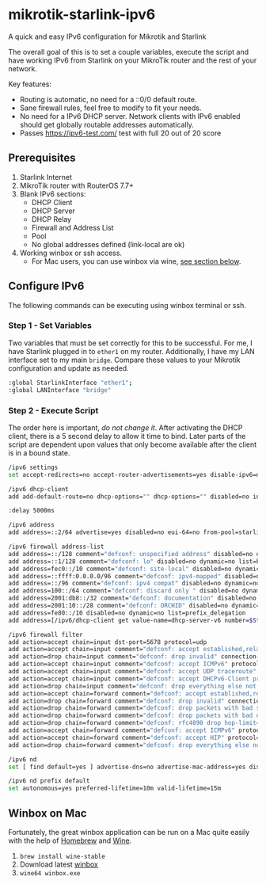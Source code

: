 
# mikrotik-starlink-ipv6
A quick and easy IPv6 configuration for Mikrotik and Starlink

The overall goal of this is to set a couple variables, execute the script and have working IPv6 from Starlink on your MikroTik router and the rest of your network.

Key features:
- Routing is automatic, no need for a ::0/0 default route.
- Sane firewall rules, feel free to modify to fit your needs.
- No need for a IPv6 DHCP server. Network clients with IPv6 enabled should get globally routable addresses automatically.
- Passes https://ipv6-test.com/ test with full 20 out of 20 score

## Prerequisites
1. Starlink Internet
1. MikroTik router with RouterOS 7.7+
1. Blank IPv6 sections:
    - DHCP Client
    - DHCP Server
    - DHCP Relay
    - Firewall and Address List
    - Pool
    - No global addresses defined (link-local are ok)
1. Working winbox or ssh access.
    - For Mac users, you can use winbox via wine, [see section below](#winbox-on-mac).

## Configure IPv6
The following commands can be executing using winbox terminal or ssh.

### Step 1 - Set Variables
Two variables that must be set correctly for this to be successful. For me, I have Starlink plugged in to `ether1` on my router. Additionally, I have my LAN interface set to my main `bridge`. Compare these values to your Mikrotik configuration and update as needed.

```sh
:global StarlinkInterface "ether1";
:global LANInterface "bridge"
```

### Step 2 - Execute Script

The order here is important, *do not change it*. After activating the DHCP client, there is a 5 second delay to allow it time to bind. Later parts of the script are dependent upon values that only become available after the client is in a bound state.

```sh
/ipv6 settings
set accept-redirects=no accept-router-advertisements=yes disable-ipv6=no forward=yes max-neighbor-entries=8192

/ipv6 dhcp-client
add add-default-route=no dhcp-options="" dhcp-options="" disabled=no interface="$StarlinkInterface" pool-name=starlink-v6 pool-prefix-length=64 prefix-hint=::/0 rapid-commit=no request=prefix use-interface-duid=yes use-peer-dns=yes

:delay 5000ms

/ipv6 address
add address=::2/64 advertise=yes disabled=no eui-64=no from-pool=starlink-v6 interface="$LANInterface" no-dad=no

/ipv6 firewall address-list
add address=::/128 comment="defconf: unspecified address" disabled=no dynamic=no list=bad_ipv6
add address=::1/128 comment="defconf: lo" disabled=no dynamic=no list=bad_ipv6
add address=fec0::/10 comment="defconf: site-local" disabled=no dynamic=no list=bad_ipv6
add address=::ffff:0.0.0.0/96 comment="defconf: ipv4-mapped" disabled=no dynamic=no list=bad_ipv6
add address=::/96 comment="defconf: ipv4 compat" disabled=no dynamic=no list=bad_ipv6
add address=100::/64 comment="defconf: discard only " disabled=no dynamic=no list=bad_ipv6
add address=2001:db8::/32 comment="defconf: documentation" disabled=no dynamic=no list=bad_ipv6
add address=2001:10::/28 comment="defconf: ORCHID" disabled=no dynamic=no list=bad_ipv6
add address=fe80::/10 disabled=no dynamic=no list=prefix_delegation
add address=[/ipv6/dhcp-client get value-name=dhcp-server-v6 number=$StarlinkInterface] disabled=no dynamic=no list=prefix_delegation comment="dhcp6 client server value"

/ipv6 firewall filter
add action=accept chain=input dst-port=5678 protocol=udp
add action=accept chain=input comment="defconf: accept established,related,untracked" connection-state=established,related,untracked
add action=drop chain=input comment="defconf: drop invalid" connection-state=invalid
add action=accept chain=input comment="defconf: accept ICMPv6" protocol=icmpv6
add action=accept chain=input comment="defconf: accept UDP traceroute" port=33434-33534 protocol=udp
add action=accept chain=input comment="defconf: accept DHCPv6-Client prefix delegation." dst-port=546 protocol=udp src-address-list=prefix_delegation
add action=drop chain=input comment="defconf: drop everything else not coming from LAN" in-interface="!$LANInterface"
add action=accept chain=forward comment="defconf: accept established,related,untracked" connection-state=established,related,untracked
add action=drop chain=forward comment="defconf: drop invalid" connection-state=invalid
add action=drop chain=forward comment="defconf: drop packets with bad src ipv6" src-address-list=bad_ipv6
add action=drop chain=forward comment="defconf: drop packets with bad dst ipv6" dst-address-list=bad_ipv6
add action=drop chain=forward comment="defconf: rfc4890 drop hop-limit=1" hop-limit=equal:1 protocol=icmpv6
add action=accept chain=forward comment="defconf: accept ICMPv6" protocol=icmpv6
add action=accept chain=forward comment="defconf: accept HIP" protocol=139
add action=drop chain=forward comment="defconf: drop everything else not coming from LAN" in-interface="!$LANInterface"

/ipv6 nd
set [ find default=yes ] advertise-dns=no advertise-mac-address=yes disabled=no dns="" hop-limit=64 interface=all managed-address-configuration=yes mtu=1280 other-configuration=yes ra-delay=3s ra-interval=3m20s-8m20s ra-lifetime=30m ra-preference=medium

/ipv6 nd prefix default
set autonomous=yes preferred-lifetime=10m valid-lifetime=15m
```

## Winbox on Mac
Fortunately, the great winbox application can be run on a Mac quite easily with the help of [Homebrew](https://brew.sh/) and [Wine](https://www.winehq.org/).

1. ```brew install wine-stable```
2. Download latest [winbox](https://mt.lv/winbox64)
3. ```wine64 winbox.exe```

